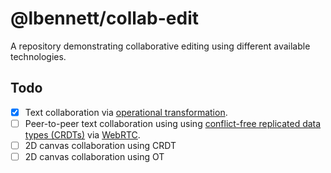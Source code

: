 # @lbennett/collab-edit

A repository demonstrating collaborative editing using different available technologies.

## Todo

- [x] Text collaboration via [operational transformation](<https://en.wikipedia.org/wiki/Operational_transformation#:~:text=Operational%20transformation%20(OT)%20is%20a,editing%20of%20plain%20text%20documents.>).
- [ ] Peer-to-peer text collaboration using
      using [conflict-free replicated data types (CRDTs)](https://en.wikipedia.org/wiki/Conflict-free_replicated_data_type)
      via [WebRTC](https://en.wikipedia.org/wiki/WebRTC).
- [ ] 2D canvas collaboration using CRDT
- [ ] 2D canvas collaboration using OT
